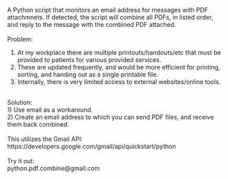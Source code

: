 A Python script that monitors an email address for messages with PDF attachmnets. If detected, the script will combine all
PDFs, in listed order, and reply to the message with the combined PDF attached. 
<br/><br/>
Problem:<br/>
1) At my workplace there are multiple printouts/handouts/etc that must be provided to patients for various provided services.<br/>
2) These are updated frequently, and would be more efficient for printing, sorting, and handing out as a single printable file. <br/>
3) Internally, there is very limited access to external websites/online tools.
<br/>
Solution:<br/>
1) Use email as a workaround.<br/>
2) Create an email address to which you can send PDF files, and receive them back combined.
<br/><br/>
This utilizes the Gmail API:
<br/>
https://developers.google.com/gmail/api/quickstart/python
<br/><br/>
Try it out:
<br/>
python.pdf.combine@gmail.com